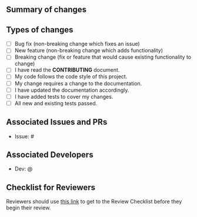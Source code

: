 ## Summary of changes
<!--- In one or more sentences, describe the PR you are submitting. -->



## Types of changes
<!--- What types of changes does your code introduce? Put an `x` in all the boxes that apply: -->

- [ ] Bug fix (non-breaking change which fixes an issue)
- [ ] New feature (non-breaking change which adds functionality)
- [ ] Breaking change (fix or feature that would cause existing functionality to change)
- [ ] I have read the **CONTRIBUTING** document.
- [ ] My code follows the code style of this project.
- [ ] My change requires a change to the documentation.
- [ ] I have updated the documentation accordingly.
- [ ] I have added tests to cover my changes.
- [ ] All new and existing tests passed.

## Associated Issues and PRs
<!--- Please note any issues or pull requests associated with this pull request. -->

- Issue: #


## Associated Developers
<!--- Please mention any developers who should be alerted of this PR. -->

- Dev: @


## Checklist for Reviewers

Reviewers should use [this link](https://arfc.github.io/manual/guides/pull_requests) to get to the
Review Checklist before they begin their review.
